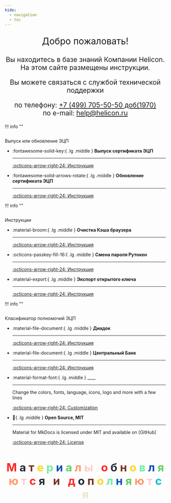 ```yaml
---
hide:
  - navigation
  - toc
---
```


<p style="font-size:2.0em;text-align: center">
Добро пожаловать!
</p>
<p style="font-size:1.5em;text-align: center">
Вы находитесь в базе знаний Компании Helicon. На этом сайте размещены инструкции.
</p>
<p style="font-size:1.5em;text-align: center">
Вы можете связаться с службой технической поддержки
</p>
<p style="font-size:1.5em;text-align: center">
по телефону: <a href="tel:+7(499)705-50-50">+7 (499) 705-50-50 доб(1970)</a><br />по e-mail: <a href="mailto:help@helicon.ru">help@helicon.ru</a>
</p>

!!! info ""
<p style="font-size:2.0em;text-align: center">

Выпуск или обновление ЭЦП

</p>

<div class="grid cards" markdown>


-   :fontawesome-solid-key:{ .lg .middle } __Выпуск сертификата ЭЦП__

    ---
    [:octicons-arrow-right-24:    Инструкция](ecp/vipuck/index.md)
    
-   :fontawesome-solid-arrows-rotate:{ .lg .middle } __Обновление сертификата ЭЦП__

    ---

    [:octicons-arrow-right-24: Инструкция](ecp/obnovlenie/index.md)


</div>
!!! info ""

<p style="font-size:2.0em;text-align: center">

Инструкции

</p>


<div class="grid cards" markdown>


-   :material-broom:{ .lg .middle } __Очистка Кэша браузера__

    ---
    [:octicons-arrow-right-24:    Инструкция](instructions/cache/cache.md)
    
-   :octicons-passkey-fill-16:{ .lg .middle } __Смена пароля Рутокен__

    ---

    [:octicons-arrow-right-24: Инструкция](instructions/pincode/index1.md)

-   :material-export:{ .lg .middle } __Экспорт открытого ключа__

    ---

    [:octicons-arrow-right-24: Инструкция](instructions/openkey/openkey.md)


</div>
!!! info ""
<p style="font-size:2.0em;text-align: center">

Класификатор полномочий ЭЦП

</p>


<div class="grid cards" markdown>

-   :material-file-document:{ .lg .middle } __Диадок__ 

    ---

    [:octicons-arrow-right-24: Инструкция](m4d/diadoc.md)
    
-   :material-file-document:{ .lg .middle }  __Центральный Банк__

    ---


    [:octicons-arrow-right-24: Инструкция](m4d/cb.md)

-   :material-format-font:{ .lg .middle } ____

    ---

    Change the colors, fonts, language, icons, logo and more with a few lines

    [:octicons-arrow-right-24: Customization](#)

-   :key:{ .lg .middle } __Open Source, MIT__

    ---

    Material for MkDocs is licensed under MIT and available on [GitHub]

    [:octicons-arrow-right-24: License](#)

</div>



<h1 style="font-size:2.5em;text-align: center">
    <font color="#FF2626">М</font>
    <font color="#252A34">а</font>
    <font color="#753422">т</font>
    <font color="#FFD523">е</font>
    <font color="#71EFA3">р</font>
    <font color="#0F52BA">и</font>
    <font color="#66CC66">а</font>
    <font color="#FF9966">л</font>
    <font color="#FFCCCC">ы</font>
    &nbsp
    <font color="#FF2626">о</font>
    <font color="#252A34">б</font>
    <font color="#753422">н</font>
    <font color="#FFD523">о</font>
    <font color="#71EFA3">в</font>
    <font color="#0F52BA">л</font>
    <font color="#66CC66">я</font>
    <font color="#FF9966">ю</font>
    <font color="#FFCCCC">т</font>
    <font color="#FF2626">с</font>
    <font color="#252A34">я</font>
    &nbsp
    <font color="#753422">и</font>
    &nbsp
    <font color="#FF2626">д</font>
    <font color="#252A34">о</font>
    <font color="#753422">п</font>
    <font color="#FFD523">о</font>
    <font color="#71EFA3">л</font>
    <font color="#0F52BA">н</font>
    <font color="#66CC66">я</font>
    <font color="#FF9966">ю</font>
    <font color="#FFCCCC">т</font>
    <font color="#00C1D4">с</font>
    <font color="#EFE3D0">я</font>
</h1>

